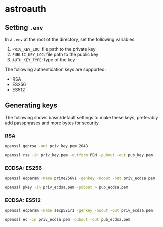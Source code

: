 # astroauth

## Setting `.env`

In a `.env` at the root of the directory, set the following variables:
1. `PRIV_KEY_LOC`: file path to the private key
2. `PUBLIC_KEY_LOC`: file path to the public key
3. `AUTH_KEY_TYPE`: type of the key

The following authentication keys are supported:
- RSA
- ES256
- ES512

## Generating keys
The following shows basic/default settings to make these keys, preferably add passphrases and more bytes for security.

### RSA
```bash
openssl genrsa -out priv_key.pem 2048

openssl rsa -in priv_key.pem -outform PEM -pubout -out pub_key.pem
```

### ECDSA: ES256
```bash
openssl ecparam -name prime256v1 -genkey -noout -out priv_ecdsa.pem

openssl pkey -in priv_ecdsa.pem -pubout > pub_ecdsa.pem
```

### ECDSA: ES512
```bash
openssl ecparam -name secp521r1 -genkey -noout -out priv_ecdsa.pem

openssl ec -in priv_ecdsa.pem -pubout -out pub_ecdsa.pem
```
